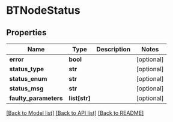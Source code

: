 # BTNodeStatus

## Properties
Name | Type | Description | Notes
------------ | ------------- | ------------- | -------------
**error** | **bool** |  | [optional] 
**status_type** | **str** |  | [optional] 
**status_enum** | **str** |  | [optional] 
**status_msg** | **str** |  | [optional] 
**faulty_parameters** | **list[str]** |  | [optional] 

[[Back to Model list]](../README.md#documentation-for-models) [[Back to API list]](../README.md#documentation-for-api-endpoints) [[Back to README]](../README.md)


